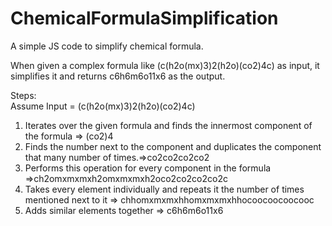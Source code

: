 # ChemicalFormulaSimplification<br />
A simple JS code to simplify chemical formula.<br />

When given a complex formula like (c(h2o(mx)3)2(h2o)(co2)4c) as input, it simplifies it and returns c6h6m6o11x6 as the output.<br />

Steps:<br />
Assume Input  = (c(h2o(mx)3)2(h2o)(co2)4c)<br />
1) Iterates over the given formula and finds the innermost component of the formula => (co2)4<br />
2) Finds the number next to the component and duplicates the component that many number of times.=>co2co2co2co2<br />
3) Performs this operation for every component in the formula =>ch2omxmxmxh2omxmxmxh2oco2co2co2co2c<br />
4) Takes every element individually and repeats it the number of times mentioned next to it => chhomxmxmxhhomxmxmxhhocoocoocoocooc<br />
5) Adds similar elements together => c6h6m6o11x6<br />
